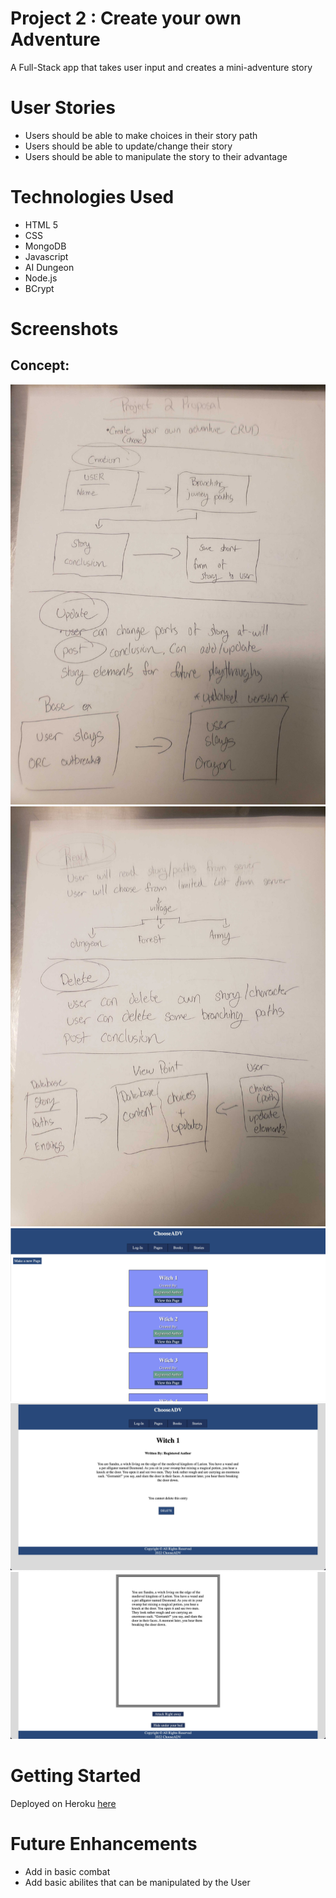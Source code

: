 # Project 2 : Create your own Adventure
A Full-Stack app that takes user input and creates a mini-adventure story

# User Stories
* Users should be able to make choices in their story path
* Users should be able to update/change their story
* Users should be able to manipulate the story to their advantage

# Technologies Used
* HTML 5
* CSS
* MongoDB
* Javascript
* AI Dungeon
* Node.js
* BCrypt

# Screenshots
## Concept: 
![Poor Drawing 1](images/markdown/Page1.jpg)
![Poor Drawing 2](images/markdown/Page2.jpg)
![Page Index](images/markdown/pageindex.png)
![Page Show](images/markdown/pageshow.png)
![Story Read](images/markdown/storyread.png)

# Getting Started

Deployed on Heroku [here](https://chooseadv.herokuapp.com/)

# Future Enhancements
* Add in basic combat
* Add basic abilites that can be manipulated by the User
